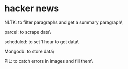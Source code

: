 # hacker news
NLTK: to filter paragraphs and get a summary paragraph\\

parcel: to scrape data\\

scheduled: to set 1 hour to get data\\

Mongodb: to  store data\\

PIL: to catch errors in images and fill them\\
